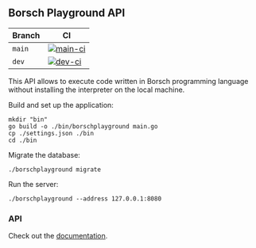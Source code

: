 ## Borsch Playground API

| Branch | CI                                                                                                                                                                                                     |
|--------|--------------------------------------------------------------------------------------------------------------------------------------------------------------------------------------------------------|
| `main` | [![main-ci](https://github.com/YuriyLisovskiy/borsch-playground-api/actions/workflows/ci.yml/badge.svg?branch=main)](https://github.com/YuriyLisovskiy/borsch-playground-api/actions/workflows/ci.yml) |
| `dev`  | [![dev-ci](https://github.com/YuriyLisovskiy/borsch-playground-api/actions/workflows/ci.yml/badge.svg?branch=dev)](https://github.com/YuriyLisovskiy/borsch-playground-api/actions/workflows/ci.yml)   |

This API allows to execute code written in Borsch programming language
without installing the interpreter on the local machine.

Build and set up the application:
```shell
mkdir "bin"
go build -o ./bin/borschplayground main.go
cp ./settings.json ./bin
cd ./bin
```

Migrate the database:
```shell
./borschplayground migrate
```

Run the server:
```shell
./borschplayground --address 127.0.0.1:8080
```

### API
Check out the [documentation](https://app.swaggerhub.com/apis-docs/borsch-lang/playground-api/1.0.0).
